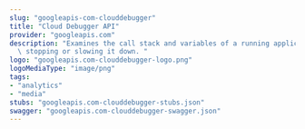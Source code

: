```yaml
---
slug: "googleapis-com-clouddebugger"
title: "Cloud Debugger API"
provider: "googleapis.com"
description: "Examines the call stack and variables of a running application without\
  \ stopping or slowing it down. "
logo: "googleapis.com-clouddebugger-logo.png"
logoMediaType: "image/png"
tags:
- "analytics"
- "media"
stubs: "googleapis.com-clouddebugger-stubs.json"
swagger: "googleapis.com-clouddebugger-swagger.json"
---
```


